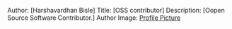 Author: [Harshavardhan Bisle]
Title: [OSS contributor]
Description: [Oopen Source Software Contributor.]
Author Image: [Profile Picture](/authors/assets/harshavardhan_bisle.jpg)